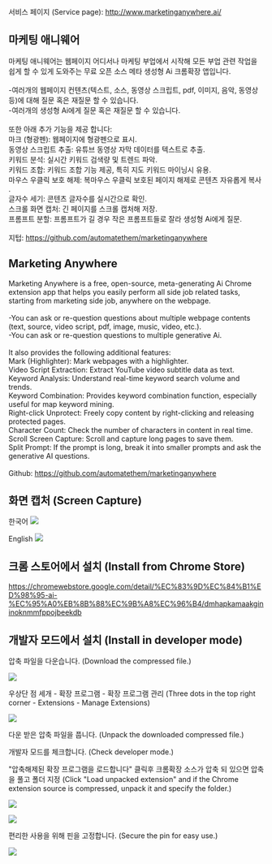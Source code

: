 서비스 페이지 (Service page): http://www.marketinganywhere.ai/

## 마케팅 애니웨어

마케팅 애니웨어는 웹페이지 어디서나 마케팅 부업에서 시작해 모든 부업 관련 작업을 쉽게 할 수 있게 도와주는 무료 오픈 소스 메타 생성형 Ai 크롬확장 앱입니다.<br/>
<br/>
-여러개의 웹페이지 컨텐츠(텍스트, 소스, 동영상 스크립트, pdf, 이미지, 음악, 동영상 등)에 대해 질문 혹은 재질문 할 수 있습니다.<br/>
-여러개의 생성형 Ai에게 질문 혹은 재질문 할 수 있습니다.<br/>
<br/>
또한 아래 추가 기능을 제공 합니다:<br/>
마크 (형광펜): 웹페이지에 형광펜으로 표시.<br/>
동영상 스크립트 추출: 유튜브 동영상 자막 데이터를 텍스트로 추출.<br/>
키워드 분석: 실시간 키워드 검색량 및 트렌드 파악.<br/>
키워드 조합: 키워드 조합 기능 제공, 특히 지도 키워드 마이닝시 유용.<br/>
마우스 우클릭 보호 해제: 복마우스 우클릭 보호된 페이지 해제로 콘텐츠 자유롭게 복사 .<br/>
글자수 세기: 콘텐츠 글자수를 실시간으로 확인.<br/>
스크롤 화면 캡처: 긴 페이지를 스크롤 캡처해 저장.<br/>
프롬프트 분할: 프롬프트가 길 경우 작은 프롬프트들로 잘라 생성형 Ai에게 질문.<br/>
<br/>
지텁: <a href="https://github.com/automatethem/marketinganywhere" target="_blank">https://github.com/automatethem/marketinganywhere</a>

## Marketing Anywhere

Marketing Anywhere is a free, open-source, meta-generating Ai Chrome extension app that helps you easily perform all side job related tasks, starting from marketing side job, anywhere on the webpage.<br/>
<br/>
-You can ask or re-question questions about multiple webpage contents (text, source, video script, pdf, image, music, video, etc.).<br/>
-You can ask or re-question questions to multiple generative Ai.<br/>
<br/>
It also provides the following additional features:<br/>
Mark (Highlighter): Mark webpages with a highlighter.<br/>
Video Script Extraction: Extract YouTube video subtitle data as text.<br/>
Keyword Analysis: Understand real-time keyword search volume and trends.<br/>
Keyword Combination: Provides keyword combination function, especially useful for map keyword mining.<br/>
Right-click Unprotect: Freely copy content by right-clicking and releasing protected pages.<br/>
Character Count: Check the number of characters in content in real time.<br/>
Scroll Screen Capture: Scroll and capture long pages to save them.<br/>
Split Prompt: If the prompt is long, break it into smaller prompts and ask the generative AI questions.<br/>
<br/>
Github: <a href="https://github.com/automatethem/marketinganywhere" target="_blank">https://github.com/automatethem/marketinganywhere</a>

## 화면 캡처 (Screen Capture)

한국어
![](chromewebstore/screen-capture-ko.png)

English
![](chromewebstore/screen-capture-en.png)

## 크롬 스토어에서 설치 (Install from Chrome Store)

https://chromewebstore.google.com/detail/%EC%83%9D%EC%84%B1%ED%98%95-ai-%EC%95%A0%EB%8B%88%EC%9B%A8%EC%96%B4/dmhapkamaakgininoknmmfppojbeekdb

## 개발자 모드에서 설치 (Install in developer mode)

압축 파일을 다운습니다. (Download the compressed file.)

![](attach-files/1.png)

우상단 점 세개 - 확장 프로그램 - 확장 프로그램 관리 (Three dots in the top right corner - Extensions - Manage Extensions)

![](attach-files/2.png)

다운 받은 압축 파일을 풉니다. (Unpack the downloaded compressed file.)

개발자 모드를 체크합니다. (Check developer mode.)

"압축해제된 확장 프로그램을 로드합니다" 클릭후 크롬확장 소스가 압축 되 있으면 압축을 풀고 폴더 지정 (Click "Load unpacked extension" and if the Chrome extension source is compressed, unpack it and specify the folder.)

![](attach-files/3.png)

![](attach-files/4.png)

편리한 사용을 위해 핀을 고정합니다. (Secure the pin for easy use.)

![](attach-files/5.png)
